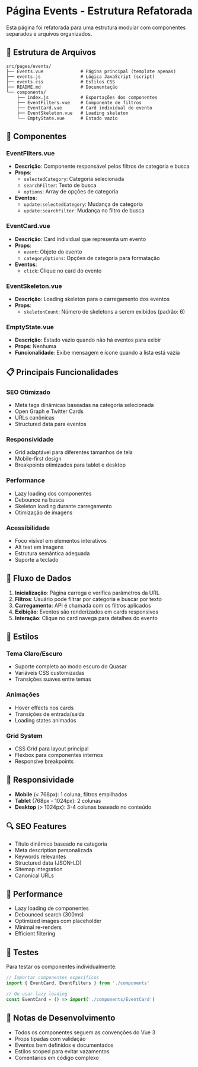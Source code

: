 # Página Events - Estrutura Refatorada

Esta página foi refatorada para uma estrutura modular com componentes separados e arquivos organizados.

## 📁 Estrutura de Arquivos

```
src/pages/events/
├── Events.vue              # Página principal (template apenas)
├── events.js               # Lógica JavaScript (script)
├── events.css              # Estilos CSS
├── README.md               # Documentação
└── components/
    ├── index.js            # Exportações dos componentes
    ├── EventFilters.vue    # Componente de filtros
    ├── EventCard.vue       # Card individual do evento
    ├── EventSkeleton.vue   # Loading skeleton
    └── EmptyState.vue      # Estado vazio
```

## 🔧 Componentes

### EventFilters.vue
- **Descrição**: Componente responsável pelos filtros de categoria e busca
- **Props**:
  - `selectedCategory`: Categoria selecionada
  - `searchFilter`: Texto de busca
  - `options`: Array de opções de categoria
- **Eventos**:
  - `update:selectedCategory`: Mudança de categoria
  - `update:searchFilter`: Mudança no filtro de busca

### EventCard.vue
- **Descrição**: Card individual que representa um evento
- **Props**:
  - `event`: Objeto do evento
  - `categoryOptions`: Opções de categoria para formatação
- **Eventos**:
  - `click`: Clique no card do evento

### EventSkeleton.vue
- **Descrição**: Loading skeleton para o carregamento dos eventos
- **Props**:
  - `skeletonCount`: Número de skeletons a serem exibidos (padrão: 6)

### EmptyState.vue
- **Descrição**: Estado vazio quando não há eventos para exibir
- **Props**: Nenhuma
- **Funcionalidade**: Exibe mensagem e ícone quando a lista está vazia

## 📋 Principais Funcionalidades

### SEO Otimizado
- Meta tags dinâmicas baseadas na categoria selecionada
- Open Graph e Twitter Cards
- URLs canônicas
- Structured data para eventos

### Responsividade
- Grid adaptável para diferentes tamanhos de tela
- Mobile-first design
- Breakpoints otimizados para tablet e desktop

### Performance
- Lazy loading dos componentes
- Debounce na busca
- Skeleton loading durante carregamento
- Otimização de imagens

### Acessibilidade
- Foco visível em elementos interativos
- Alt text em imagens
- Estrutura semântica adequada
- Suporte a teclado

## 🔄 Fluxo de Dados

1. **Inicialização**: Página carrega e verifica parâmetros da URL
2. **Filtros**: Usuário pode filtrar por categoria e buscar por texto
3. **Carregamento**: API é chamada com os filtros aplicados
4. **Exibição**: Eventos são renderizados em cards responsivos
5. **Interação**: Clique no card navega para detalhes do evento

## 🎨 Estilos

### Tema Claro/Escuro
- Suporte completo ao modo escuro do Quasar
- Variáveis CSS customizadas
- Transições suaves entre temas

### Animações
- Hover effects nos cards
- Transições de entrada/saída
- Loading states animados

### Grid System
- CSS Grid para layout principal
- Flexbox para componentes internos
- Responsive breakpoints

## 📱 Responsividade

- **Mobile** (< 768px): 1 coluna, filtros empilhados
- **Tablet** (768px - 1024px): 2 colunas
- **Desktop** (> 1024px): 3-4 colunas baseado no conteúdo

## 🔍 SEO Features

- Título dinâmico baseado na categoria
- Meta description personalizada
- Keywords relevantes
- Structured data (JSON-LD)
- Sitemap integration
- Canonical URLs

## 🚀 Performance

- Lazy loading de componentes
- Debounced search (300ms)
- Optimized images com placeholder
- Minimal re-renders
- Efficient filtering

## 🧪 Testes

Para testar os componentes individualmente:

```javascript
// Importar componentes específicos
import { EventCard, EventFilters } from './components'

// Ou usar lazy loading
const EventCard = () => import('./components/EventCard')
```

## 📝 Notas de Desenvolvimento

- Todos os componentes seguem as convenções do Vue 3
- Props tipadas com validação
- Eventos bem definidos e documentados
- Estilos scoped para evitar vazamentos
- Comentários em código complexo
